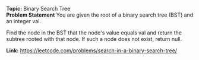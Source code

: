 **Topic:** Binary Search Tree<br>
**Problem Statement**
You are given the root of a binary search tree (BST) and an integer val.

Find the node in the BST that the node's value equals val and return the subtree rooted with that node. If such a node does not exist, return null.



**Link:** https://leetcode.com/problems/search-in-a-binary-search-tree/
